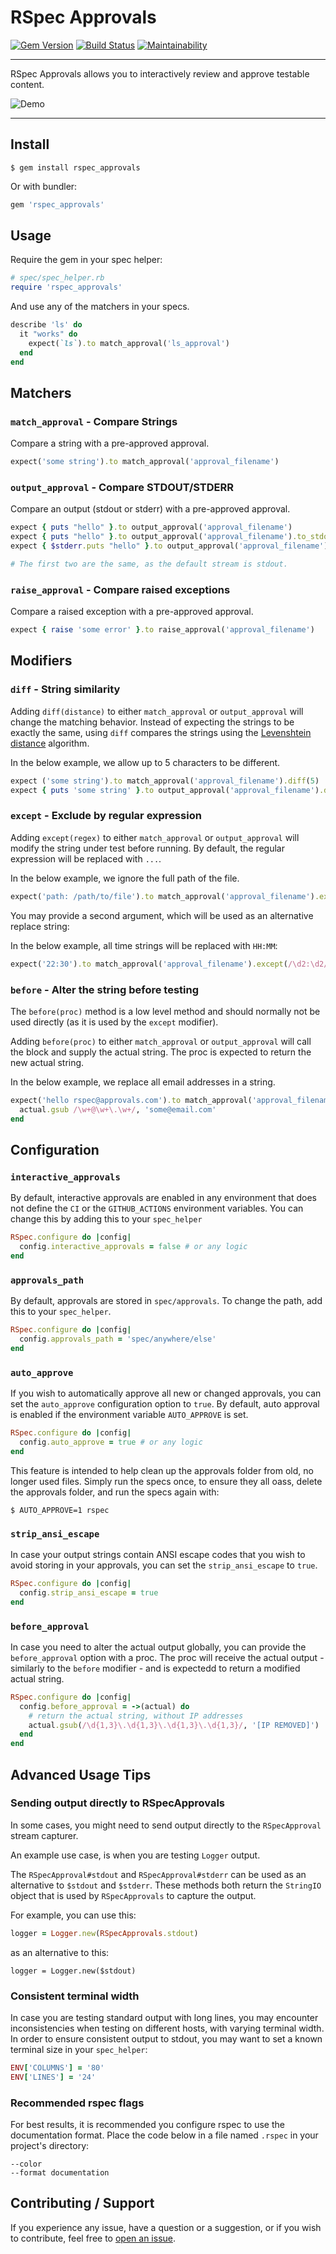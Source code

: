 # RSpec Approvals

[![Gem Version](https://badge.fury.io/rb/rspec_approvals.svg)](https://badge.fury.io/rb/rspec_approvals)
[![Build Status](https://github.com/DannyBen/rspec_approvals/workflows/Test/badge.svg)](https://github.com/DannyBen/rspec_approvals/actions?query=workflow%3ATest)
[![Maintainability](https://api.codeclimate.com/v1/badges/b6ca26de93d9236c706a/maintainability)](https://codeclimate.com/github/DannyBen/rspec_approvals/maintainability)

---

RSpec Approvals allows you to interactively review and approve testable
content. 

![Demo](demo/cast.svg)

---

## Install

```
$ gem install rspec_approvals
```

Or with bundler:

```ruby
gem 'rspec_approvals'
```

## Usage

Require the gem in your spec helper:

```ruby
# spec/spec_helper.rb
require 'rspec_approvals'
```

And use any of the matchers in your specs.

```ruby
describe 'ls' do
  it "works" do
    expect(`ls`).to match_approval('ls_approval')
  end
end
```

## Matchers

### `match_approval` - Compare Strings

Compare a string with a pre-approved approval.

```ruby
expect('some string').to match_approval('approval_filename')
```


### `output_approval` - Compare STDOUT/STDERR

Compare an output (stdout or stderr) with a pre-approved approval.

```ruby
expect { puts "hello" }.to output_approval('approval_filename')
expect { puts "hello" }.to output_approval('approval_filename').to_stdout
expect { $stderr.puts "hello" }.to output_approval('approval_filename').to_stderr

# The first two are the same, as the default stream is stdout.
```


### `raise_approval` - Compare raised exceptions

Compare a raised exception with a pre-approved approval.

```ruby
expect { raise 'some error' }.to raise_approval('approval_filename')
```

## Modifiers

### `diff` - String similarity

Adding `diff(distance)` to either `match_approval` or `output_approval` will
change the matching behavior. Instead of expecting the strings to be exactly
the same, using `diff` compares the strings using the 
[Levenshtein distance][levenshtein] algorithm.

In the below example, we allow up to 5 characters to be different.

```ruby
expect ('some string').to match_approval('approval_filename').diff(5)
expect { puts 'some string' }.to output_approval('approval_filename').diff(5)
```

### `except` - Exclude by regular expression

Adding `except(regex)` to either `match_approval` or `output_approval` will
modify the string under test before running. By default, the regular
expression will be replaced with `...`.

In the below example, we ignore the full path of the file.

```ruby
expect('path: /path/to/file').to match_approval('approval_filename').except(/path: .*file/)
```

You may provide a second argument, which will be used as an alternative
replace string:

In the below example, all time strings will be replaced with `HH:MM`:

```ruby
expect('22:30').to match_approval('approval_filename').except(/\d2:\d2/, 'HH:MM')
```

### `before` - Alter the string before testing

The `before(proc)` method is a low level method and should normally not be 
used directly (as it is used by the `except` modifier).

Adding `before(proc)` to either `match_approval` or `output_approval` will
call the block and supply the actual string. The proc is expected to return
the new actual string.

In the below example, we replace all email addresses in a string.

```ruby
expect('hello rspec@approvals.com').to match_approval('approval_filename').before ->(actual) do
  actual.gsub /\w+@\w+\.\w+/, 'some@email.com'
end

```

## Configuration

### `interactive_approvals`

By default, interactive approvals are enabled in any environment that 
does not define the `CI` or the `GITHUB_ACTIONS` environment variables.
You can change this by adding this to your `spec_helper`

```ruby
RSpec.configure do |config|
  config.interactive_approvals = false # or any logic
end
```

### `approvals_path`

By default, approvals are stored in `spec/approvals`. To change the path,
add this to your `spec_helper`.

```ruby
RSpec.configure do |config|
  config.approvals_path = 'spec/anywhere/else'
end
```

### `auto_approve`

If you wish to automatically approve all new or changed approvals, you can
set the `auto_approve` configuration option to `true`. By default, 
auto approval is enabled if the environment variable `AUTO_APPROVE` is set.

```ruby
RSpec.configure do |config|
  config.auto_approve = true # or any logic
end
```

This feature is intended to help clean up the approvals folder from old, no
longer used files. Simply run the specs once, to ensure they all oass, 
delete the approvals folder, and run the specs again with:

```
$ AUTO_APPROVE=1 rspec
```

### `strip_ansi_escape`

In case your output strings contain ANSI escape codes that you wish to avoid
storing in your approvals, you can set the `strip_ansi_escape` to `true`.

```ruby
RSpec.configure do |config|
  config.strip_ansi_escape = true
end
```

### `before_approval`

In case you need to alter the actual output globally, you can provide the
`before_approval` option with a proc. The proc will receive the actual
output - similarly to the `before` modifier - and is expectedd to return
a modified actual string.

```ruby
RSpec.configure do |config|
  config.before_approval = ->(actual) do
    # return the actual string, without IP addresses
    actual.gsub(/\d{1,3}\.\d{1,3}\.\d{1,3}\.\d{1,3}/, '[IP REMOVED]')
  end
end
```

## Advanced Usage Tips

### Sending output directly to RSpecApprovals

In some cases, you might need to send output directly to the `RSpecApproval`
stream capturer.

An example use case, is when you are testing `Logger` output.

The `RSpecApproval#stdout` and `RSpecApproval#stderr` can be used as an
alternative to `$stdout` and `$stderr`. These methods both return the
`StringIO` object that is used by `RSpecApprovals` to capture the output.

For example, you can use this:

```ruby
logger = Logger.new(RSpecApprovals.stdout)
```

as an alternative to this:

```
logger = Logger.new($stdout)
```

### Consistent terminal width

In case you are testing standard output with long lines, you may encounter inconsistencies when testing on different hosts, with varying terminal width. In order to ensure consistent output to stdout, you may want to set a known terminal size in your `spec_helper`:

```ruby
ENV['COLUMNS'] = '80'
ENV['LINES'] = '24'
```

### Recommended rspec flags

For best results, it is recommended you configure rspec to use the
documentation format. Place the code below in a file named `.rspec`
in your project's directory:

```
--color
--format documentation
```

## Contributing / Support

If you experience any issue, have a question or a suggestion, or if you wish
to contribute, feel free to [open an issue][issues].


[levenshtein]: https://en.wikipedia.org/wiki/Levenshtein_distance
[issues]: https://github.com/DannyBen/rspec_approvals/issues
